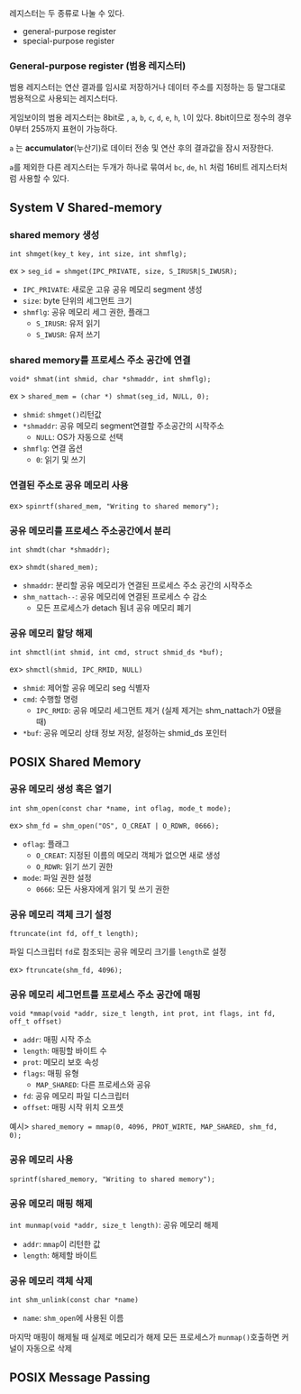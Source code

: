 레지스터는 두 종류로 나눌 수 있다.
+ general-purpose register
+ special-purpose register

### General-purpose register (범용 레지스터)
범용 레지스터는 연산 결과를 임시로 저장하거나 데이터 주소를 지정하는 등 말그대로 범용적으로 사용되는 레지스터다.

게임보이의 범용 레지스터는 8bit로 , `a`, `b`, `c`, `d`, `e`, `h`, `l`이 있다.
8bit이므로 정수의 경우 0부터 255까지 표현이 가능하다.

`a` 는 **accumulator**(누산기)로 데이터 전송 및 연산 후의 결과값을 잠시 저장한다.

`a`를 제외한 다른 레지스터는 두개가 하나로 묶여서 `bc`, `de`, `hl` 처럼 16비트 레지스터처럼 사용할 수 있다. 




## System V Shared-memory

### shared memory 생성

`int shmget(key_t key, int size, int shmflg);`

ex > `seg_id = shmget(IPC_PRIVATE, size, S_IRUSR|S_IWUSR);`

- `IPC_PRIVATE`: 새로운 고유 공유 메모리 segment 생성
- `size`: byte 단위의 세그먼트 크기
- `shmflg`: 공유 메모리 세그 권한, 플래그
	- `S_IRUSR`: 유저 읽기
	- `S_IWUSR`: 유저 쓰기

### shared memory를 프로세스 주소 공간에 연결

`void* shmat(int shmid, char *shmaddr, int shmflg);`

ex > `shared_mem = (char *) shmat(seg_id, NULL, 0);`

- `shmid`: `shmget()`리턴값
- `*shmaddr`: 공유 메모리 segment연결할 주소공간의 시작주소
	- `NULL`: OS가 자동으로 선택
- `shmflg`: 연결 옵션
	- `0`: 읽기 및 쓰기

### 연결된 주소로 공유 메모리 사용

ex> `spinrtf(shared_mem, "Writing to shared memory");`

### 공유 메모리를 프로세스 주소공간에서 분리

`int shmdt(char *shmaddr);`

ex> `shmdt(shared_mem);`

- `shmaddr`: 분리할 공유 메모리가 연결된 프로세스 주소 공간의 시작주소
- `shm_nattach--`: 공유 메모리에 연결된 프로세스 수 감소
	- 모든 프로세스가 detach 됨녀 공유 메모리 폐기

### 공유 메모리 할당 해제

`int shmctl(int shmid, int cmd, struct shmid_ds *buf);`

ex> `shmctl(shmid, IPC_RMID, NULL)`

- `shmid`: 제어할 공유 메모리 seg 식별자
- `cmd`: 수행할 명령
	- `IPC_RMID`: 공유 메모리 세그먼트 제거 (실제 제거는 shm_nattach가 0됐을 때)
- `*buf`: 공유 메모리 상태 정보 저장, 설정하는 shmid_ds 포인터


## POSIX Shared Memory

### 공유 메모리 생성 혹은 열기

`int shm_open(const char *name, int oflag, mode_t mode);`

ex> `shm_fd = shm_open("OS", O_CREAT | O_RDWR, 0666);`

- `oflag`:  플래그
	- `O_CREAT`: 지정된 이름의 메모리 객체가 없으면 새로 생성
	- `O_RDWR`: 읽기 쓰기 권한
- `mode`: 파일 권한 설정
	- `0666`: 모든 사용자에게 읽기 및 쓰기 권한

### 공유 메모리 객체 크기 설정

`ftruncate(int fd, off_t length);`

파일 디스크립터 `fd`로 참조되는 공유 메모리 크기를 `length`로 설정

ex> `ftruncate(shm_fd, 4096);`

### 공유 메모리 세그먼트를 프로세스 주소 공간에 매핑

`void *mmap(void *addr, size_t length, int prot, int flags, int fd, off_t offset)`

- `addr`: 매핑 시작 주소
- `length`: 매핑할 바이트 수
- `prot`: 메모리 보호 속성
- `flags`: 매핑 유형
	- `MAP_SHARED`: 다른 프로세스와 공유
- `fd`: 공유 메모리 파일 디스크립터
- `offset`: 매핑 시작 위치 오프셋

예시> `shared_memory = mmap(0, 4096, PROT_WIRTE, MAP_SHARED, shm_fd, 0);`

### 공유 메모리 사용
`sprintf(shared_memory, "Writing to shared memory");`

### 공유 메모리 매핑 해제

`int munmap(void *addr, size_t length)`: 공유 메모리 해제

- `addr`: `mmap`이 리턴한 값
- `length`: 해제할 바이트

### 공유 메모리 객체 삭제

`int shm_unlink(const char *name)`

- `name`: `shm_open`에 사용된 이름

마지막 매핑이 해제될 때 실제로 메모리가 해제
모든 프로세스가 `munmap()`호출하면 커널이 자동으로 삭제


## POSIX Message Passing

